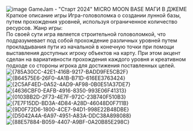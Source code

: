 
![image](https://github.com/user-attachments/assets/4bcef1cd-d113-490c-baf0-12c114de4c24)
GameJam - "Старт 2024"
MICRO MOON BASE 
МАГИ В ДЖЕМЕ 
Краткое описание игры 
Игра-головоломка о создании лунной базы, путем прохождения 
уровней, используя ограниченное количество ресурсов. 
Жанр игры:  
По своей сути игра является строительной головоломкой, что 
подразумевает под собой прохождение различных уровней путем 
прокладывания пути из начальной в конечную точки при помощи 
выставления доступных игроку объектов на карту. При этом акцент 
сделан на вариативности прохождения каждого уровня и креативном 
подходе со стороны игрока для достижения поставленных целей. 
![{785A30CC-42E1-416B-9217-BADD9FE5CB2F}](https://github.com/user-attachments/assets/9373d1fa-697f-4bab-8fdb-13490121635b)
![{B64575E6-26F0-4A1B-B71D-616EE3763424}](https://github.com/user-attachments/assets/b8f65d80-b001-4831-89ff-b4d53a7f99e0)
![{2C5AF4ED-0A52-4AD9-AF98-0B0E51A37DE7}](https://github.com/user-attachments/assets/0681a8f2-53fd-4095-a871-a63f0f77e5d6)
![{4636CBF0-EAFB-4916-8350-993E06F41313}](https://github.com/user-attachments/assets/e848d8b5-8655-4d9b-9167-a600f8eeca4a)
![{0103BB2D-2F73-4E7F-972C-23B740F510B3}](https://github.com/user-attachments/assets/9c0f2fe9-d07c-48c2-aca6-49c7b1a074bc)
![{7E7F15DD-BD3A-4D84-A28D-46048D0F711B}](https://github.com/user-attachments/assets/9f2cf5f4-565a-452e-aa0f-c10c151d6a73)
![{9D0F72D6-1800-4CE7-94D1-998E22B48DBE}](https://github.com/user-attachments/assets/a4635fb3-bcb7-437a-bd86-6fefa5ceaa48)
![{D5042A4A-6A97-4951-A83A-DDC38A898088}](https://github.com/user-attachments/assets/47b8e69d-4b0a-488a-8894-f5d082b6621a)
![{88E57884-B059-4407-A9BF-0A20B85E298C}](https://github.com/user-attachments/assets/74fd5882-038c-4521-ae51-269c738d82e3)
